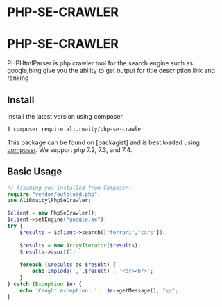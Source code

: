 # PHP-SE-CRAWLER
 PHP-SE-CRAWLER
==========================



PHPHtmlParser is php crawler tool for the search engine such as google,bing give you the ability to get output for title description link and ranking 

Install
-------

Install the latest version using composer.

```bash
$ composer require ali.rmaity/php-se-crawler
```

This package can be found on [packagist] and is best loaded using [composer](http://getcomposer.org/). We support php 7.2, 7.3, and 7.4.

Basic Usage
-----
```php
// Assuming you installed from Composer:
require "vendor/autoload.php";
use AliRmaity\PhpSeCrawler;

$client = new PhpSeCrawler();
$client->setEngine("google.ae");
try {
    $results = $client->search(["ferrari","cars"]);
    
    $results = new ArrayIterator($results);
    $results->asort();
    
    foreach ($results as $result) {
        echo implode(',',$result) . '<br><br>';
    }
} catch (Exception $e) {
    echo 'Caught exception: ',  $e->getMessage(), "\n";
}

